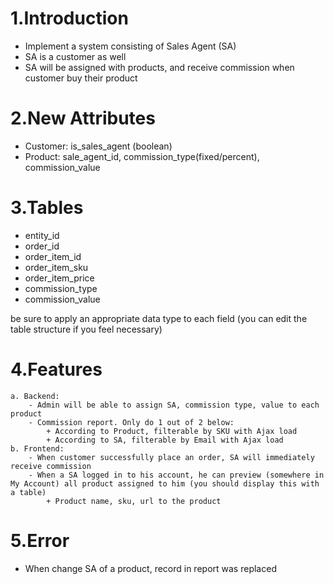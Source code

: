 # 1.Introduction
- Implement a system consisting of Sales Agent (SA)
- SA is a customer as well
- SA will be assigned with products, and receive commission when customer buy their product

# 2.New Attributes
- Customer: is_sales_agent (boolean)
- Product: sale_agent_id, commission_type(fixed/percent), commission_value

# 3.Tables
- entity_id
- order_id
- order_item_id
- order_item_sku
- order_item_price
- commission_type
- commission_value

be sure to apply an appropriate data type to each field (you can edit the table structure if you feel necessary)

# 4.Features
    a. Backend:
        - Admin will be able to assign SA, commission type, value to each product
        - Commission report. Only do 1 out of 2 below:
            + According to Product, filterable by SKU with Ajax load
            + According to SA, filterable by Email with Ajax load
    b. Frontend:
        - When customer successfully place an order, SA will immediately receive commission
        - When a SA logged in to his account, he can preview (somewhere in My Account) all product assigned to him (you should display this with a table)
            + Product name, sku, url to the product

# 5.Error
- When change SA of a product, record in report was replaced